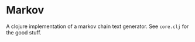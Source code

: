# Markov

A clojure implementation of a markov chain text generator. See `core.clj` for the good stuff.
